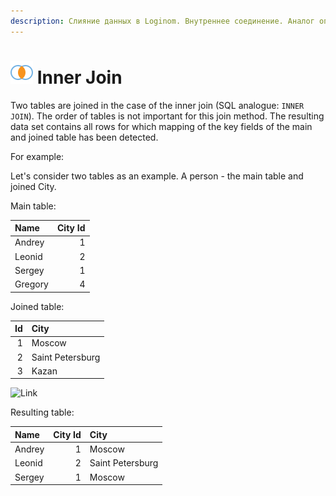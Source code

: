```yaml
---
description: Слияние данных в Loginom. Внутреннее соединение. Аналог операции INNER JOIN в SQL.
---
```

# ![Inner Join](./../../../images/icons/components/joindata/join-inner_default.svg) Inner Join

Two tables are joined in the case of the inner join (SQL analogue: `INNER JOIN`). The order of tables is not important for this join method.
The resulting data set contains all rows for which mapping of the key fields of the main and joined table has been detected.

For example:

Let's consider two tables as an example. A person - the main table and joined City.

Main table:

|Name|City Id|
|:-|-:|
|Andrey|1|
|Leonid|2|
|Sergey|1|
|Gregory|4|

Joined table:

|Id|City|
|-:|:-|
|1|Moscow|
|2|Saint Petersburg|
|3|Kazan|

![Link](./merge-fulljoin.png)

Resulting table:

|Name|City Id|City|
|:-|-:|:-|
|Andrey|1|Moscow|
|Leonid|2|Saint Petersburg|
|Sergey|1|Moscow|
